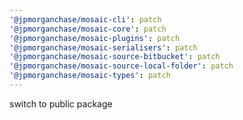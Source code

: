 ```yaml
---
'@jpmorganchase/mosaic-cli': patch
'@jpmorganchase/mosaic-core': patch
'@jpmorganchase/mosaic-plugins': patch
'@jpmorganchase/mosaic-serialisers': patch
'@jpmorganchase/mosaic-source-bitbucket': patch
'@jpmorganchase/mosaic-source-local-folder': patch
'@jpmorganchase/mosaic-types': patch
---
```


switch to public package
